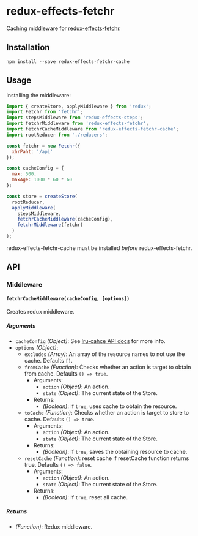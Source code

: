 # redux-effects-fetchr

Caching middleware for
[redux-effects-fetchr](https://www.npmjs.com/package/redux-effects-fetchr).

## Installation

```
npm install --save redux-effects-fetchr-cache
```

## Usage

Installing the middleware:

```javascript
import { createStore, applyMiddleware } from 'redux';
import Fetchr from 'fetchr';
import stepsMiddleware from 'redux-effects-steps';
import fetchrMiddleware from 'redux-effects-fetchr';
import fetchrCacheMiddleware from 'redux-effects-fetchr-cache';
import rootReducer from './reducers';

const fetchr = new Fetchr({
  xhrPaht: '/api'
});

const cacheConfig = {
  max: 500,
  maxAge: 1000 * 60 * 60
};

const store = createStore(
  rootReducer,
  applyMiddleware(
    stepsMiddleware,
    fetchrCacheMiddleware(cacheConfig),
    fetchrMiddleware(fetchr)
  )
);
```
redux-effects-fetchr-cache must be installed *before* redux-effects-fetchr.

## API

### Middleware

#### `fetchrCacheMiddleware(cacheConfig, [options])`

Creates redux middleware.

##### Arguments

* `cacheConfig` *(Object)*: See
  [lru-cahce API docs](https://www.npmjs.com/package/lru-cache)
  for more info.
* `options` *(Object)*:
    * `excludes` *(Array)*: An array of the resource names to not use the cache.
      Defaults `[]`.
    * `fromCache` *(Function)*: Checks whether an action is target to obtain from cache.
      Defaults `() => true`.
        * Arguments:
            * `action` *(Object)*: An action.
            * `state` *(Object)*: The current state of the Store.
        * Returns:
            * *(Boolean)*: If `true`, uses cache to obtain the resource.
    * `toCache` *(Function)*: Checks whether an action is target to store to cache.
      Defaults `() => true`.
        * Arguments:
            * `action` *(Object)*: An action.
            * `state` *(Object)*: The current state of the Store.
        * Returns:
            * *(Boolean)*: If `true`, saves the obtaining resource to cache.
    * `resetCache` *(Function)*: reset cache if resetCache function returns true.
      Defaults `() => false`.
        * Arguments:
            * `action` *(Object)*: An action.
            * `state` *(Object)*: The current state of the Store.
        * Returns:
            * *(Boolean)*: If `true`, reset all cache.

##### Returns

* *(Function)*: Redux middleware.
